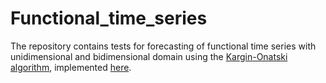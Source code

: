 # Functional_time_series
The repository contains tests for forecasting of functional time series with unidimensional and bidimensional domain using the [Kargin-Onatski algorithm](https://core.ac.uk/download/pdf/82625156.pdf), implemented [here](https://github.com/AndreaEnricoFranzoni/PPCforAutoregressiveOperator).
